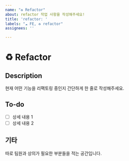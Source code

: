 ```yaml
---
name: "♻️ Refactor"
about: refactor 작업 사항을 작성해주세요!
title: 'refactor: '
labels: "☁️ FE, ♻️ refactor"
assignees: ''

---
```


# ♻️ Refactor
## Description
현재 어떤 기능을 리팩토링 중인지 간단하게 한 줄로 작성해주세요.

## To-do
- [ ] 상세 내용 1
- [ ] 상세 내용 2

## 기타
따로 팀원과 상의가 필요한 부분들을 적는 공간입니다.
